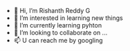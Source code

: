 - 👋 Hi, I’m Rishanth Reddy G
- 👀 I’m interested in learning new things
- 🌱 I’m currently learning pyhton
- 💞️ I’m looking to collaborate on ...
- 📫 U can reach me by googling 

<!---
Rishi5377/Rishi5377 is a ✨ special ✨ repository because its `README.md` (this file) appears on your GitHub profile.
You can click the Preview link to take a look at your changes.
--->
